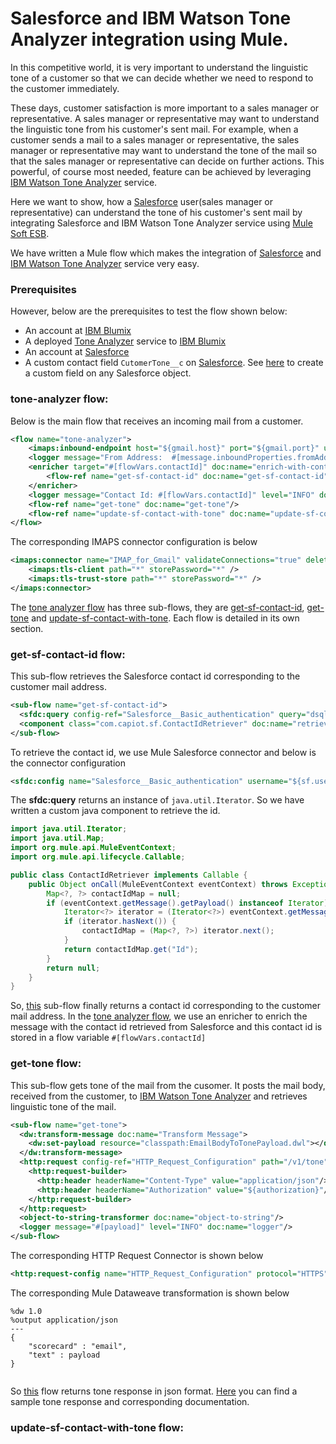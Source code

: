 # Salesforce and IBM Watson Tone Analyzer integration using Mule.

In this competitive world, it is very important to understand the linguistic tone of a customer so that we can decide whether we need to respond to the customer immediately.

These days, customer satisfaction is more important to a sales manager or representative. A sales manager or representative may want to understand the linguistic tone from his customer's sent mail. For example, when a customer sends a mail to a sales manager or representative, the sales manager or representative may want to understand the tone of the mail so that the sales manager or representative can decide on further actions. This powerful, of course most needed, feature can be achieved by leveraging [IBM Watson Tone Analyzer](http://www.ibm.com/smarterplanet/us/en/ibmwatson/developercloud/tone-analyzer.html) service. 

Here we want to show, how a [Salesforce](https://en.wikipedia.org/wiki/Salesforce.com) user(sales manager or representative) can understand the tone of his customer's sent mail by integrating Salesforce and IBM Watson Tone Analyzer service using [Mule Soft ESB](https://www.mulesoft.org/what-mule-esb).

We have written a Mule flow which makes the integration of [Salesforce](https://en.wikipedia.org/wiki/Salesforce.com) and [IBM Watson Tone Analyzer](http://www.ibm.com/smarterplanet/us/en/ibmwatson/developercloud/tone-analyzer.html) service very easy.

### Prerequisites
However, below are the prerequisites to test the flow shown below:

* An account at [IBM Blumix](https://console.ng.bluemix.net/)
* A deployed [Tone Analyzer](https://console.ng.bluemix.net/catalog/tone-analyzer/) service to [IBM Blumix](https://console.ng.bluemix.net/)
* An account at [Salesforce](https://login.salesforce.com/)
* A custom contact field `CutomerTone__c` on [Salesforce](https://login.salesforce.com/). See [here](https://help.salesforce.com/HTViewHelpDoc?id=adding_fields.htm) to create a custom field on any Salesforce object.

### <a name="tone-analyzer"></a>tone-analyzer flow:
Below is the main flow that receives an incoming mail from a customer.
```xml
<flow name="tone-analyzer">
    <imaps:inbound-endpoint host="${gmail.host}" port="${gmail.port}" user="${gmail.user}" password="${gmail.password}" connector-ref="IMAP_for_Gmail" responseTimeout="10000" doc:name="imap"/>
    <logger message="From Address:  #[message.inboundProperties.fromAddress] - To Address: #[message.inboundProperties.toAddresses] - Subject: #[message.inboundProperties.subject] - Payload: #[payload]" level="INFO" doc:name="logger"/>
    <enricher target="#[flowVars.contactId]" doc:name="enrich-with-contact-id">
        <flow-ref name="get-sf-contact-id" doc:name="get-sf-contact-id"/>
    </enricher>
    <logger message="Contact Id: #[flowVars.contactId]" level="INFO" doc:name="logger"/>
    <flow-ref name="get-tone" doc:name="get-tone"/>
    <flow-ref name="update-sf-contact-with-tone" doc:name="update-sf-contact-with-tone"/>
</flow>
```
The corresponding IMAPS connector configuration is below
```xml
<imaps:connector name="IMAP_for_Gmail" validateConnections="true" deleteReadMessages="false" doc:name="IMAP" checkFrequency="1000">
	<imaps:tls-client path="*" storePassword="*" />
	<imaps:tls-trust-store path="*" storePassword="*" />
</imaps:connector>
```
The [tone analyzer flow](#tone-analyzer) has three sub-flows, they are [get-sf-contact-id](#get-sf-contact-id), [get-tone](#get-tone) and [update-sf-contact-with-tone](#update-sf-contact-with-tone). Each flow is detailed in its own section. 

### <a name="get-sf-contact-id"></a>get-sf-contact-id flow:
This sub-flow retrieves the Salesforce contact id corresponding to the customer mail address. 
```xml
<sub-flow name="get-sf-contact-id">
  <sfdc:query config-ref="Salesforce__Basic_authentication" query="dsql:SELECT Id FROM Contact WHERE email = #["'" + org.apache.commons.lang3.StringUtils.substringBetween(message.inboundProperties.fromAddress, "<", ">") + "'"]" doc:name="get-sf-contact-id"/>
  <component class="com.capiot.sf.ContactIdRetriever" doc:name="retrieve-contact-id"/>
</sub-flow>
```
To retrieve the contact id, we use Mule Salesforce connector and below is the connector configuration
```xml
<sfdc:config name="Salesforce__Basic_authentication" username="${sf.username}" password="${sf.password}" securityToken="${sf.securityToken}" doc:name="Salesforce: Basic authentication"/>
```
The **sfdc:query** returns an instance of `java.util.Iterator`. So we have written a custom java component to retrieve the id.
```java
import java.util.Iterator;
import java.util.Map;
import org.mule.api.MuleEventContext;
import org.mule.api.lifecycle.Callable;

public class ContactIdRetriever implements Callable {
	public Object onCall(MuleEventContext eventContext) throws Exception {
		Map<?, ?> contactIdMap = null;
		if (eventContext.getMessage().getPayload() instanceof Iterator) {
			Iterator<?> iterator = (Iterator<?>) eventContext.getMessage().getPayload();
			if (iterator.hasNext()) {
				contactIdMap = (Map<?, ?>) iterator.next();
			}
			return contactIdMap.get("Id");
		} 
		return null;
	}
}
```
So, [this](#get-sf-contact-id) sub-flow finally returns a contact id corresponding to the customer mail address. In the [tone analyzer flow](#tone-analyzer), we use an enricher to enrich the message with the contact id retrieved from Salesforce and this contact id is stored in a flow variable `#[flowVars.contactId]`

### <a name="get-tone"></a>get-tone flow:
This sub-flow gets tone of the mail from the cusomer. It posts the mail body, received from the customer, to [IBM Watson Tone Analyzer](http://www.ibm.com/smarterplanet/us/en/ibmwatson/developercloud/tone-analyzer.html) and retrieves linguistic tone of the mail.
```xml
<sub-flow name="get-tone">
  <dw:transform-message doc:name="Transform Message">
    <dw:set-payload resource="classpath:EmailBodyToTonePayload.dwl"></dw:set-payload>
  </dw:transform-message>
  <http:request config-ref="HTTP_Request_Configuration" path="/v1/tone" method="POST" port="443" doc:name="get-tone">
    <http:request-builder>
      <http:header headerName="Content-Type" value="application/json"/>
      <http:header headerName="Authorization" value="${authorization}"/>
    </http:request-builder>
  </http:request>
  <object-to-string-transformer doc:name="object-to-string"/>
  <logger message="#[payload]" level="INFO" doc:name="logger"/>
</sub-flow>
```
The corresponding HTTP Request Connector is shown below
```xml
<http:request-config name="HTTP_Request_Configuration" protocol="HTTPS" host="gateway.watsonplatform.net" port="443" basePath="tone-analyzer-experimental/api" doc:name="Tone_Analyzer_HTTP_Request_Configuration"/>
```
The corresponding Mule Dataweave transformation is shown below
```text
%dw 1.0
%output application/json
---
{
	"scorecard" : "email",
	"text" : payload
}
		
```
So [this](#get-tone) flow returns tone response in json format. [Here](http://www.ibm.com/smarterplanet/us/en/ibmwatson/developercloud/doc/tone-analyzer/output.shtml#api-tone) you can find a sample tone response and corresponding documentation.
### <a name="update-sf-contact-with-tone"></a>update-sf-contact-with-tone flow:
